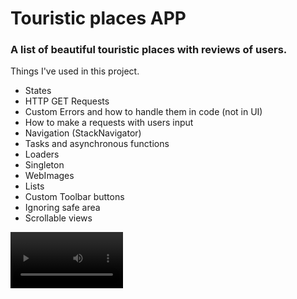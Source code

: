 # Touristic places APP
### A list of beautiful touristic places with reviews of users.

Things I've used in this project.

- States
- HTTP GET Requests 
- Custom Errors and how to handle them in code (not in UI)
- How to make a requests with users input
- Navigation (StackNavigator)
- Tasks and asynchronous functions
- Loaders
- Singleton
- WebImages
- Lists
- Custom Toolbar buttons
- Ignoring safe area
- Scrollable views

<video src='app-demo.mp4' style="max-width: 400px" width=180></video>
